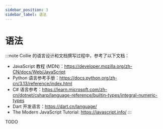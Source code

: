 ```yaml
---
sidebar_position: 3
sidebar_label: 语法
---
```


# 语法

:::note
Collie 的语言设计和文档撰写过程中，参考了以下文档：
- JavaScript 教程 (MDN)：https://developer.mozilla.org/zh-CN/docs/Web/JavaScript
- Python 语言参考手册：https://docs.python.org/zh-cn/3.13/reference/index.html
- C# 语言参考：https://learn.microsoft.com/zh-cn/dotnet/csharp/language-reference/builtin-types/integral-numeric-types
- Dart 开发语言：https://dart.cn/language/
- The Modern JavaScript Tutorial: https://javascript.info/
:::

TODO
